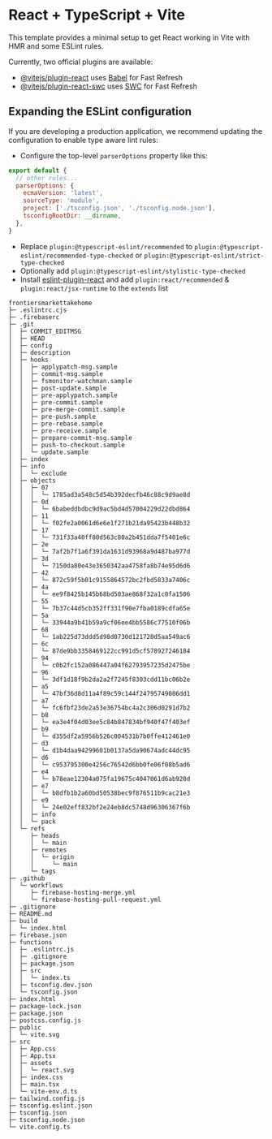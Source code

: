 # React + TypeScript + Vite

This template provides a minimal setup to get React working in Vite with HMR and some ESLint rules.

Currently, two official plugins are available:

- [@vitejs/plugin-react](https://github.com/vitejs/vite-plugin-react/blob/main/packages/plugin-react/README.md) uses [Babel](https://babeljs.io/) for Fast Refresh
- [@vitejs/plugin-react-swc](https://github.com/vitejs/vite-plugin-react-swc) uses [SWC](https://swc.rs/) for Fast Refresh

## Expanding the ESLint configuration

If you are developing a production application, we recommend updating the configuration to enable type aware lint rules:

- Configure the top-level `parserOptions` property like this:

```js
export default {
  // other rules...
  parserOptions: {
    ecmaVersion: 'latest',
    sourceType: 'module',
    project: ['./tsconfig.json', './tsconfig.node.json'],
    tsconfigRootDir: __dirname,
  },
}
```

- Replace `plugin:@typescript-eslint/recommended` to `plugin:@typescript-eslint/recommended-type-checked` or `plugin:@typescript-eslint/strict-type-checked`
- Optionally add `plugin:@typescript-eslint/stylistic-type-checked`
- Install [eslint-plugin-react](https://github.com/jsx-eslint/eslint-plugin-react) and add `plugin:react/recommended` & `plugin:react/jsx-runtime` to the `extends` list

```
frontiersmarkettakehome
├─ .eslintrc.cjs
├─ .firebaserc
├─ .git
│  ├─ COMMIT_EDITMSG
│  ├─ HEAD
│  ├─ config
│  ├─ description
│  ├─ hooks
│  │  ├─ applypatch-msg.sample
│  │  ├─ commit-msg.sample
│  │  ├─ fsmonitor-watchman.sample
│  │  ├─ post-update.sample
│  │  ├─ pre-applypatch.sample
│  │  ├─ pre-commit.sample
│  │  ├─ pre-merge-commit.sample
│  │  ├─ pre-push.sample
│  │  ├─ pre-rebase.sample
│  │  ├─ pre-receive.sample
│  │  ├─ prepare-commit-msg.sample
│  │  ├─ push-to-checkout.sample
│  │  └─ update.sample
│  ├─ index
│  ├─ info
│  │  └─ exclude
│  ├─ objects
│  │  ├─ 07
│  │  │  └─ 1785ad3a548c5d54b392decfb46c88c9d9ae8d
│  │  ├─ 0d
│  │  │  └─ 6babeddbdbc9d9ac5bd4d57004229d22dbd864
│  │  ├─ 11
│  │  │  └─ f02fe2a0061d6e6e1f271b21da95423b448b32
│  │  ├─ 17
│  │  │  └─ 731f33a40ff80d563c80a2b451dda7f5401e6c
│  │  ├─ 2e
│  │  │  └─ 7af2b7f1a6f391da1631d93968a9d487ba977d
│  │  ├─ 3d
│  │  │  └─ 7150da80e43e3650342aa4758fa8b74e95d6d6
│  │  ├─ 42
│  │  │  └─ 872c59f5b01c9155864572bc2fbd5833a7406c
│  │  ├─ 4a
│  │  │  └─ ee9f8425b145b68bd503ae868f32a1c0fa1506
│  │  ├─ 55
│  │  │  └─ 7b37c44d5cb352ff331f90e7fba0189cdfa65e
│  │  ├─ 5a
│  │  │  └─ 33944a9b41b59a9cf06ee4bb5586c77510f06b
│  │  ├─ 68
│  │  │  └─ 1ab225d73ddd5d98d0730d121720d5aa549ac6
│  │  ├─ 6c
│  │  │  └─ 87de9bb3358469122cc991d5cf578927246184
│  │  ├─ 94
│  │  │  └─ c0b2fc152a086447a04f62793957235d2475be
│  │  ├─ 96
│  │  │  └─ 3df1d18f9b2da2a2f7245f8303cdd11bc06b2e
│  │  ├─ a5
│  │  │  └─ 47bf36d8d11a4f89c59c144f24795749086dd1
│  │  ├─ a7
│  │  │  └─ fc6fbf23de2a53e36754bc4a2c306d0291d7b2
│  │  ├─ b8
│  │  │  └─ ea3e4f04d03ee5c84b847834bf940f47f403ef
│  │  ├─ b9
│  │  │  └─ d355df2a5956b526c004531b7b0ffe412461e0
│  │  ├─ d3
│  │  │  └─ d1b4daa94299601b0137a5da90674adc44dc95
│  │  ├─ d6
│  │  │  └─ c953795300e4256c76542d6bb0fe06f08b5ad6
│  │  ├─ e4
│  │  │  └─ b78eae12304a075fa19675c4047061d6ab920d
│  │  ├─ e7
│  │  │  └─ b8dfb1b2a60bd50538bec9f876511b9cac21e3
│  │  ├─ e9
│  │  │  └─ 24e02eff832bf2e24eb8dc5748d96306367f6b
│  │  ├─ info
│  │  └─ pack
│  └─ refs
│     ├─ heads
│     │  └─ main
│     ├─ remotes
│     │  └─ origin
│     │     └─ main
│     └─ tags
├─ .github
│  └─ workflows
│     ├─ firebase-hosting-merge.yml
│     └─ firebase-hosting-pull-request.yml
├─ .gitignore
├─ README.md
├─ build
│  └─ index.html
├─ firebase.json
├─ functions
│  ├─ .eslintrc.js
│  ├─ .gitignore
│  ├─ package.json
│  ├─ src
│  │  └─ index.ts
│  ├─ tsconfig.dev.json
│  └─ tsconfig.json
├─ index.html
├─ package-lock.json
├─ package.json
├─ postcss.config.js
├─ public
│  └─ vite.svg
├─ src
│  ├─ App.css
│  ├─ App.tsx
│  ├─ assets
│  │  └─ react.svg
│  ├─ index.css
│  ├─ main.tsx
│  └─ vite-env.d.ts
├─ tailwind.config.js
├─ tsconfig.eslint.json
├─ tsconfig.json
├─ tsconfig.node.json
└─ vite.config.ts

```